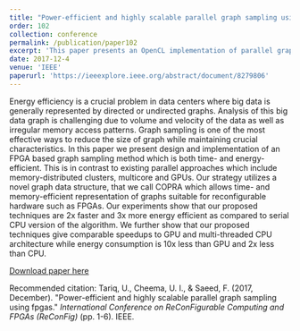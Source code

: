 ```yaml
---
title: "Power-efficient and highly scalable parallel graph sampling using fpgas"
order: 102
collection: conference
permalink: /publication/paper102
excerpt: 'This paper presents an OpenCL implementation of parallel graph sampling on FPGAs'
date: 2017-12-4
venue: 'IEEE'
paperurl: 'https://ieeexplore.ieee.org/abstract/document/8279806'
---
```

Energy efficiency is a crucial problem in data centers where big data is generally represented by directed or undirected graphs. Analysis of this big data graph is challenging due to volume and velocity of the data as well as irregular memory access patterns. Graph sampling is one of the most effective ways to reduce the size of graph while maintaining crucial characteristics. In this paper we present design and implementation of an FPGA based graph sampling method which is both time- and energy-efficient. This is in contrast to existing parallel approaches which include memory-distributed clusters, multicore and GPUs. Our strategy utilizes a novel graph data structure, that we call COPRA which allows time- and memory-efficient representation of graphs suitable for reconfigurable hardware such as FPGAs. Our experiments show that our proposed techniques are 2x faster and 3x more energy efficient as compared to serial CPU version of the algorithm. We further show that our proposed techniques give comparable speedups to GPU and multi-threaded CPU architecture while energy consumption is 10x less than GPU and 2x less than CPU.

[Download paper here](https://ieeexplore.ieee.org/abstract/document/8279806)

Recommended citation: Tariq, U., Cheema, U. I., & Saeed, F. (2017, December). "Power-efficient and highly scalable parallel graph sampling using fpgas." <i>International Conference on ReConFigurable Computing and FPGAs (ReConFig)</i> (pp. 1-6). IEEE.
